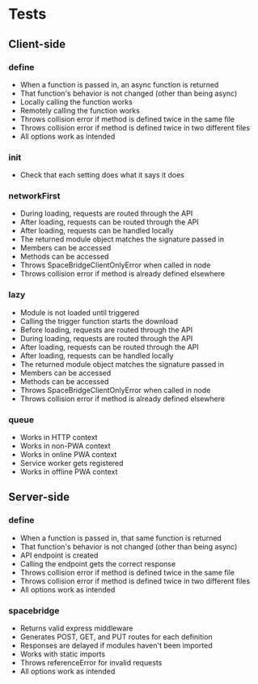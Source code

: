 # Tests

## Client-side

### define
* When a function is passed in, an async function is returned
* That function's behavior is not changed (other than being async)
* Locally calling the function works
* Remotely calling the function works
* Throws collision error if method is defined twice in the same file
* Throws collision error if method is defined twice in two different files
* All options work as intended

### init
* Check that each setting does what it says it does

### networkFirst
* During loading, requests are routed through the API
* After loading, requests can be routed through the API
* After loading, requests can be handled locally
* The returned module object matches the signature passed in
* Members can be accessed
* Methods can be accessed
* Throws SpaceBridgeClientOnlyError when called in node
* Throws collision error if method is already defined elsewhere

### lazy
* Module is not loaded until triggered
* Calling the trigger function starts the download
* Before loading, requests are routed through the API
* During loading, requests are routed through the API
* After loading, requests can be routed through the API
* After loading, requests can be handled locally
* The returned module object matches the signature passed in
* Members can be accessed
* Methods can be accessed
* Throws SpaceBridgeClientOnlyError when called in node
* Throws collision error if method is already defined elsewhere

### queue
* Works in HTTP context
* Works in non-PWA context
* Works in online PWA context
* Service worker gets registered
* Works in offline PWA context


## Server-side

### define
* When a function is passed in, that same function is returned
* That function's behavior is not changed (other than being async)
* API endpoint is created
* Calling the endpoint gets the correct response
* Throws collision error if method is defined twice in the same file
* Throws collision error if method is defined twice in two different files
* All options work as intended

### spacebridge
* Returns valid express middleware
* Generates POST, GET, and PUT routes for each definition
* Responses are delayed if modules haven't been imported
* Works with static imports
* Throws referenceError for invalid requests
* All options work as intended